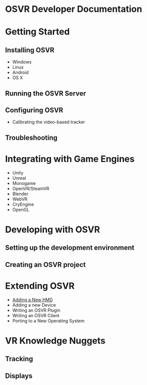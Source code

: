 # OSVR Developer Documentation

# Getting Started
## Installing OSVR
- Windows
- Linux
- Android
- OS X
## Running the OSVR Server
## Configuring OSVR
- Calibrating the video-based tracker
## Troubleshooting

# Integrating with Game Engines

- Unity
- Unreal
- Monogame
- OpenVR/SteamVR
- Blender
- WebVR
- CryEngine
- OpenGL

# Developing with OSVR
## Setting up the development environment
## Creating an OSVR project

# Extending OSVR
- [Adding a New HMD](Extending-OSVR/AddingHMD.md)
- Adding a new Device
- Writing an OSVR Plugin
- Writing an OSVR Client
- Porting to a New Operating System

# VR Knowledge Nuggets
## Tracking
## Displays